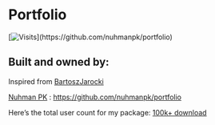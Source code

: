 # Portfolio

[![Visits](https://api.visitorbadge.io/api/visitors?path=[https://github.com/nuhmanpk/portfolio](https://github.com/nuhmanpk/portfolio)&countColor=%23007EC6&label=Visits&style=flat-square&token=YOUR_API_TOKEN)](https://github.com/nuhmanpk/portfolio)


## Built and owned by:

Inspired from [BartoszJarocki](https://github.com/BartoszJarocki/cv)

[Nuhman PK](https://github.com/nuhmanpk/) : https://github.com/nuhmanpk/portfolio

Here’s the total user count for my package: [100k+ download](https://nuhmanpk.github.io/dev-showcase/)
